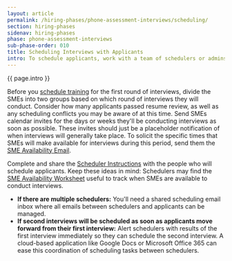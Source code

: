 ```yaml
---
layout: article
permalink: /hiring-phases/phone-assessment-interviews/scheduling/
section: hiring-phases
sidenav: hiring-phases
phase: phone-assessment-interviews
sub-phase-order: 010
title: Scheduling Interviews with Applicants
intro: To schedule applicants, work with a team of schedulers or admins who can coordinate SME schedules with applicant availability.
---
```


<p class="usa-intro">
  {{ page.intro }}
</p>

Before you [schedule training](training.md) for the first round of interviews, divide the SMEs into two groups based on which round of interviews they will conduct. Consider how many applicants passed resume review, as well as any scheduling conflicts you may be aware of at this time. Send SMEs calendar invites for the days or weeks they'll be conducting interviews as soon as possible. These invites should just be a placeholder notification of when interviews will generally take place. To solicit the specific times that SMEs will make available for interviews during this period, send them the <a href="{{site.baseurl}}/toolkit/phone-assessment-interviews/email-template-sme-avialability/">SME Availability Email</a>.

Complete and share the <a href="{{site.baseurl}}/toolkit/phone-assessment-interviews/interview-scheduling-instructions/">Scheduler Instructions</a> with the people who will schedule applicants. Keep these ideas in mind:
Schedulers may find the <a href="{{site.baseurl}}/toolkit/phone-assessment-interviews/example-sme-availability-worksheet/">SME Availability Worksheet</a> useful to track when SMEs are available to conduct interviews.


- **If there are multiple schedulers:** You'll need a shared scheduling email inbox where all emails between schedulers and applicants can be managed.
- **If second interviews will be scheduled as soon as applicants move forward from their first interview:** Alert schedulers with results of the first interview immediately so they can schedule the second interview. A cloud-based application like Google Docs or Microsoft Office 365 can ease this coordination of scheduling tasks between schedulers.
